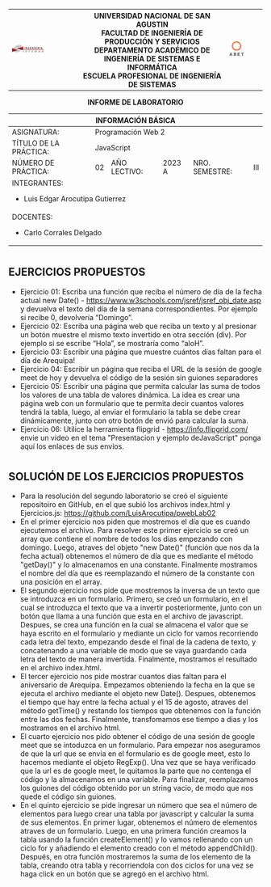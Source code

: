 <div align="center">
<table>
    <theader>
        <tr>
            <td><img src="https://github.com/rescobedoq/pw2/blob/main/epis.png?raw=true" alt="EPIS" style="width:50%; height:auto"/></td>
            <th>
                <span style="font-weight:bold;">UNIVERSIDAD NACIONAL DE SAN AGUSTIN</span><br />
                <span style="font-weight:bold;">FACULTAD DE INGENIERÍA DE PRODUCCIÓN Y SERVICIOS</span><br />
                <span style="font-weight:bold;">DEPARTAMENTO ACADÉMICO DE INGENIERÍA DE SISTEMAS E INFORMÁTICA</span><br />
                <span style="font-weight:bold;">ESCUELA PROFESIONAL DE INGENIERÍA DE SISTEMAS</span>
            </th>
            <td><img src="https://github.com/rescobedoq/pw2/blob/main/abet.png?raw=true" alt="ABET" style="width:50%; height:auto"/></td>
        </tr>
    </theader>

</table>
</div>

<div align="center">
<span style="font-weight:bold;">INFORME DE LABORATORIO</span><br />
</div>


<table>
<theader>
<tr><th colspan="6">INFORMACIÓN BÁSICA</th></tr>
</theader>
<tbody>
<tr><td>ASIGNATURA:</td><td colspan="5">Programación Web 2</td></tr>
<tr><td>TÍTULO DE LA PRÁCTICA:</td><td colspan="5">JavaScript</td></tr>
<tr>
<td>NÚMERO DE PRÁCTICA:</td><td>02</td><td>AÑO LECTIVO:</td><td>2023 A</td><td>NRO. SEMESTRE:</td><td>III</td>
</tr>

<tr><td colspan="6">INTEGRANTES:
    <ul>
        <li><P>Luis Edgar Arocutipa Gutierrez</P></li>
    </ul>
</td>
</<tr>
<tr><td colspan="6">DOCENTES:
<ul>
<li>Carlo Corrales Delgado</li>
</ul>
</td>
</<tr>
</tdbody>
</table>

#

## EJERCICIOS PROPUESTOS
- Ejercicio 01: Escriba una función que reciba el número de día de la fecha actual new Date() - https://www.w3schools.com/jsref/jsref_obj_date.asp y devuelva el texto del día de la semana correspondientes. Por ejemplo si recibe 0, devolvería “Domingo”.
- Ejercicio 02: Escriba una página web que reciba un texto y al presionar un botón muestre el mismo texto invertido en otra sección (div). Por ejemplo si se escribe “Hola”, se mostraría como “aloH”.
- Ejercicio 03: Escribir una página que muestre cuántos días faltan para el día de Arequipa!
- Ejercicio 04: Escribir un página que reciba el URL de la sesión de google meet de hoy y devuelva el código de la sesión sin guiones separadores
- Ejercicio 05: Escribir una página que permita calcular las suma de todos los valores de una tabla de valores dinámica. La idea es crear una página web con un formulario que te permita decir cuantos valores tendrá la tabla, luego, al enviar el formulario la tabla se debe crear dinámicamente, junto con otro botón de envió para calcular la suma.
- Ejercicio 06: Utilice la herramienta flipgrid - https://info.flipgrid.com/ envie un video en el tema "Presentacion y ejemplo deJavaScript" ponga aquí los enlaces de sus envíos.
#

## SOLUCIÓN DE LOS EJERCICIOS PROPUESTOS
- Para la resolución del segundo laboratorio se creó el siguiente repositoiro en GitHub, en el que subió los archivos index.html y Ejercicios.js:
https://github.com/LuisArocutipa/pwebLab02
- En el primer ejercicio nos piden que mostremos el día que es cuando ejecutemos el archivo. Para resolver este primer ejercicio se creó un array que contiene el nombre de todos los dias empezando con domingo. Luego, atraves del objeto "new Date()" (función que nos da la fecha actual) obtenemos el número de día que es mediante el método "getDay()" y lo almacenamos en una constante. Finalmente mostramos el nombre del día que es reemplazando el número de la constante con una posición en el array.
- El segundo ejercicio nos pide que mostremos la inversa de un texto que se introduzca en un formulario. Primero, se creó un formulario, en el cual se introduzca el texto que va a invertir posteriormente, junto con un botón que llama a una función que esta en el archivo de javascript. Despues, se crea una función en la cual se almacena el valor que se haya escrito en el formulario y mediante un ciclo for vamos recorriendo cada letra del texto, empezando desde el final de la cadena de texto, y concatenando a una variable de modo que se vaya guardando cada letra del texto de manera invertida. Finalmente, mostramos el resultado en el archivo index.html.
- El tercer ejercicio nos pide mostrar cuantos dias faltan para el aniversario de Arequipa. Empezamos obteniendo la fecha en la que se ejecuta el archivo mediante el objeto new Date(). Despues, obtenemos el tiempo que hay entre la fecha actual y el 15 de agosto, atraves del método getTime() y restando los tiempos que obtenemos con la función entre las dos fechas. Finalmente, transfomamos ese tiempo a dias y los mostramos en el archivo html.
- El cuarto ejercicio nos pido obtener el código de una sesión de google meet que se intoduzca en un formulario. Para empezar nos aseguramos de que la url que se envia en el formulario es de google meet, esto lo hacemos mediante el objeto RegExp(). Una vez que se haya verificado que la url es de google meet, le quitamos la parte que no contenga el código y la almacenamos en una variable. Para finalizar, reemplazamos los guiones del código obtenido por un string vacio, de modo que nos quede el código sin guiones.
- En el quinto ejercicio se pide ingresar un número que sea el número de elementos para luego crear una tabla por javascript y calcular la suma de sus elementos. En primer lugar, obtenemos el número de elementos atraves de un formulario. Luego, en una primera función creamos la tabla usando la función createElement() y lo vamos rellenando con un ciclo for y añadiendo el elemento creado con el método appendChild(). Después, en otra función mostraremos la suma de los elemento de la tabla, creando otra tabla y recorriendola con dos ciclos for una vez se haga click en un botón que se agregó en el archivo html.

#
